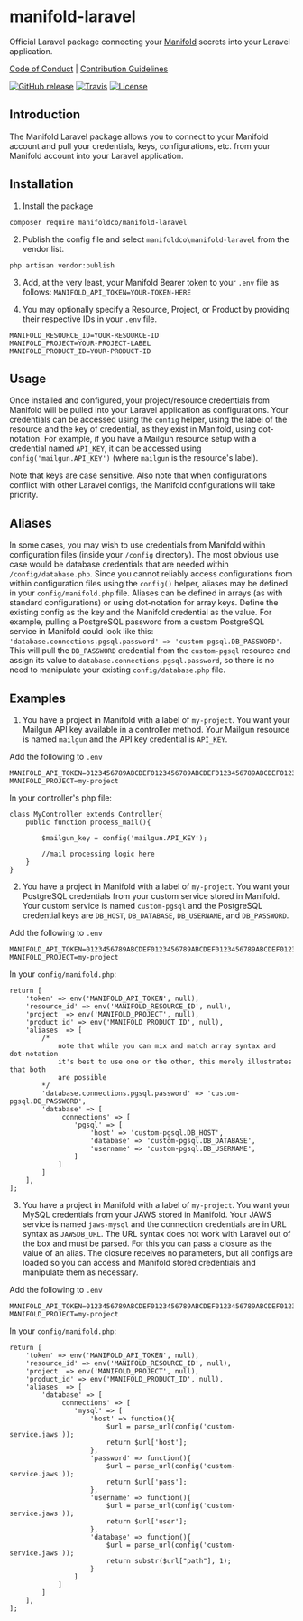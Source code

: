 # manifold-laravel

Official Laravel package connecting your [Manifold](https://manifold.co) secrets into your Laravel application.

[Code of Conduct](./CODE_OF_CONDUCT.md) |
[Contribution Guidelines](./.github/CONTRIBUTING.md)

[![GitHub release](https://img.shields.io/github/tag/manifoldco/manifold-laravel.svg?label=latest)](https://github.com/manifoldco/manifold-laravel/releases)
[![Travis](https://img.shields.io/travis/manifoldco/manifold-laravel/master.svg)](https://travis-ci.org/manifoldco/manifold-laravel)
[![License](https://img.shields.io/badge/license-BSD-blue.svg)](./LICENSE)

## Introduction

The Manifold Laravel package allows you to connect to your Manifold account and
pull your credentials, keys, configurations, etc. from your Manifold account
into your Laravel application.

## Installation

1. Install the package
```
composer require manifoldco/manifold-laravel
```

2. Publish the config file and select `manifoldco\manifold-laravel` from the vendor list.
```
php artisan vendor:publish
```

3. Add, at the very least, your Manifold Bearer token to your `.env` file as
follows: `MANIFOLD_API_TOKEN=YOUR-TOKEN-HERE`

4. You may optionally specify a Resource, Project, or Product by providing their
respective IDs in your `.env` file.  
```
MANIFOLD_RESOURCE_ID=YOUR-RESOURCE-ID
MANIFOLD_PROJECT=YOUR-PROJECT-LABEL
MANIFOLD_PRODUCT_ID=YOUR-PRODUCT-ID
```

## Usage
Once installed and configured, your project/resource credentials from Manifold
will be pulled into your Laravel application as configurations. Your credentials
can be accessed using the `config` helper, using the label of the resource and
the key of credential, as they exist in Manifold, using dot-notation. For
example, if you have a Mailgun resource setup with a credential named `API_KEY`,
it can be accessed using `config('mailgun.API_KEY')` (where `mailgun` is the
resource's label).

Note that keys are case sensitive. Also note that when configurations conflict
with other Laravel configs, the Manifold configurations will take priority.

## Aliases
In some cases, you may wish to use credentials from Manifold within
configuration files (inside your `/config` directory). The most obvious use case
would be database credentials that are needed within `/config/database.php`.
Since you cannot reliably access configurations from within configuration files
using the `config()` helper, aliases may be defined in your `config/manifold.php`
file. Aliases can be defined in arrays (as with standard configurations) or
using dot-notation for array keys. Define the existing config as the key and
the Manifold credential as the value. For example, pulling a PostgreSQL password
from a custom PostgreSQL service in Manifold could look like this:
`'database.connections.pgsql.password' => 'custom-pgsql.DB_PASSWORD'`. This will
pull the `DB_PASSWORD` credential from the `custom-pgsql` resource and assign
its value to `database.connections.pgsql.password`, so there is no need to
manipulate your existing `config/database.php` file. 

## Examples
1. You have a project in Manifold with a label of `my-project`.
You want your Mailgun API key available in a controller method. Your Mailgun
resource is named `mailgun` and the API key credential is `API_KEY`.

Add the following to `.env`
```
MANIFOLD_API_TOKEN=0123456789ABCDEF0123456789ABCDEF0123456789ABCDEF0123456789AB
MANIFOLD_PROJECT=my-project
```

In your controller's php file:
```
class MyController extends Controller{
    public function process_mail(){

        $mailgun_key = config('mailgun.API_KEY');

        //mail processing logic here
    }
}
```

2. You have a project in Manifold with a label of `my-project`.
You want your PostgreSQL credentials from your custom service stored in Manifold.
Your custom service is named `custom-pgsql` and the PostgreSQL credential keys
are `DB_HOST`, `DB_DATABASE`, `DB_USERNAME`, and `DB_PASSWORD`.

Add the following to `.env`
```
MANIFOLD_API_TOKEN=0123456789ABCDEF0123456789ABCDEF0123456789ABCDEF0123456789AB
MANIFOLD_PROJECT=my-project
```

In your `config/manifold.php`:
```
return [
    'token' => env('MANIFOLD_API_TOKEN', null),
    'resource_id' => env('MANIFOLD_RESOURCE_ID', null),
    'project' => env('MANIFOLD_PROJECT', null),
    'product_id' => env('MANIFOLD_PRODUCT_ID', null),
    'aliases' => [
        /*
            note that while you can mix and match array syntax and dot-notation
            it's best to use one or the other, this merely illustrates that both
            are possible
        */
        'database.connections.pgsql.password' => 'custom-pgsql.DB_PASSWORD',
        'database' => [
            'connections' => [
                'pgsql' => [
                    'host' => 'custom-pgsql.DB_HOST',
                    'database' => 'custom-pgsql.DB_DATABASE',
                    'username' => 'custom-pgsql.DB_USERNAME',
                ]
            ]
        ]
    ],
];
```

3. You have a project in Manifold with a label of `my-project`.
You want your MySQL credentials from your JAWS stored in Manifold.
Your JAWS service is named `jaws-mysql` and the connection credentials are in
URL syntax as `JAWSDB_URL`. The URL syntax does not work with Laravel out of the
box and must be parsed. For this you can pass a closure as the value of an
alias. The closure receives no parameters, but all configs are loaded so you can
access and Manifold stored credentials and manipulate them as necessary.

Add the following to `.env`
```
MANIFOLD_API_TOKEN=0123456789ABCDEF0123456789ABCDEF0123456789ABCDEF0123456789AB
MANIFOLD_PROJECT=my-project
```

In your `config/manifold.php`:
```
return [
    'token' => env('MANIFOLD_API_TOKEN', null),
    'resource_id' => env('MANIFOLD_RESOURCE_ID', null),
    'project' => env('MANIFOLD_PROJECT', null),
    'product_id' => env('MANIFOLD_PRODUCT_ID', null),
    'aliases' => [
        'database' => [
            'connections' => [
                'mysql' => [
                    'host' => function(){
                        $url = parse_url(config('custom-service.jaws'));
                        return $url['host'];
                    },
                    'password' => function(){
                        $url = parse_url(config('custom-service.jaws'));
                        return $url['pass'];
                    },
                    'username' => function(){
                        $url = parse_url(config('custom-service.jaws'));
                        return $url['user'];
                    },
                    'database' => function(){
                        $url = parse_url(config('custom-service.jaws'));
                        return substr($url["path"], 1);
                    }
                ]
            ]
        ]
    ],
];
```
